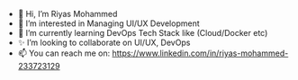 - 👋 Hi, I’m Riyas Mohammed
- 👀 I’m interested in Managing UI/UX Development
- 🌱 I’m currently learning DevOps Tech Stack like (Cloud/Docker etc)
- ✨ I’m looking to collaborate on UI/UX, DevOps
- 📫 You can reach me on: https://www.linkedin.com/in/riyas-mohammed-233723129

